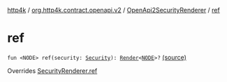 [http4k](../../index.md) / [org.http4k.contract.openapi.v2](../index.md) / [OpenApi2SecurityRenderer](index.md) / [ref](./ref.md)

# ref

`fun <NODE> ref(security: `[`Security`](../../org.http4k.contract.security/-security/index.md)`): `[`Render`](../../org.http4k.contract.openapi/-render.md)`<`[`NODE`](ref.md#NODE)`>?` [(source)](https://github.com/http4k/http4k/blob/master/http4k-contract/src/main/kotlin/org/http4k/contract/openapi/v2/OpenApi2SecurityRenderer.kt#L35)

Overrides [SecurityRenderer.ref](../../org.http4k.contract.openapi/-security-renderer/ref.md)

